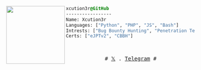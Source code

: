 <div style="display:block;text-align:left"><img align="left" src="https://www.pngkey.com/png/full/13-130085_white-spider-web-picture-royalty-free-stock-insect.png" border="0" style="width:156px;">
  
  ```css
  xcution3r@GitHub
  -----------------
  Name: Xcution3r
  Languages: ["Python", "PHP", "JS", "Bash"]
  Intrests: ["Bug Bounty Hunting", "Penetration Testing", "Red Teaming"]  
  Certs: ["eJPTv2", "CBBH"]
  ```
</div>



<br />
<p align="center">
  <samp>
    #  <a href="https://x.com/6a1p" target="_blank">𝕏</a> .
    <a href="https://t.me/Xcution3r" target="_blank">Telegram</a> #
  </samp>
</p>
